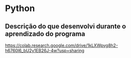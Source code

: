 # Python

## Descrição do que desenvolvi durante o aprendizado do programa

https://colab.research.google.com/drive/1kLXWpvg8h2-h6760l6_bU2y1EB26J-4w?usp=sharing
